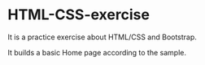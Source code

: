 # HTML-CSS-exercise

It is a practice exercise about HTML/CSS and Bootstrap. 

It builds a basic Home page according to the sample.
